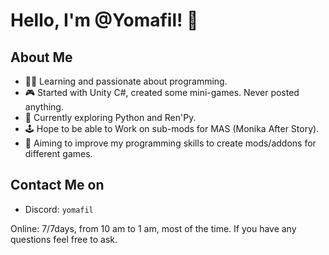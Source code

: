 # Hello, I'm @Yomafil! 👋

## About Me
- 👨‍💻 Learning and passionate about programming.
- 🎮 Started with Unity C#, created some mini-games. Never posted anything.
- 🐍 Currently exploring Python and Ren'Py.
- 🕹️ Hope to be able to Work on sub-mods for MAS (Monika After Story).
- 🚀 Aiming to improve my programming skills to create mods/addons for different games.

## Contact Me on
- Discord: `yomafil`

Online: 7/7days, from 10 am to 1 am, most of the time.
If you have any questions feel free to ask.
